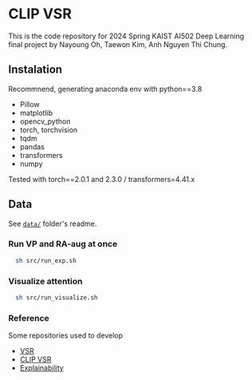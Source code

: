 # CLIP VSR
This is the code repository for 2024 Spring KAIST AI502 Deep Learning final project by Nayoung Oh, Taewon Kim, Anh Nguyen Thi Chung.

## Instalation
Recommnend, generating anaconda env with python==3.8
- Pillow
- matplotlib
- opencv_python
- torch, torchvision
- tqdm
- pandas
- transformers
- numpy

Tested with torch==2.0.1 and 2.3.0 / transformers=4.41.x

## Data
See [`data/`](https://github.com/holymollyhao/ai502/tree/main/data) folder's readme.

### Run VP and RA-aug at once
```bash
  sh src/run_exp.sh
```

### Visualize attention
```bash
  sh src/run_visualize.sh
```

### Reference
Some repositories used to develop
- [VSR](https://github.com/cambridgeltl/visual-spatial-reasoning)
- [CLIP VSR](https://github.com/Sohojoe/CLIP_visual-spatial-reasoning)
- [Explainability](https://github.com/hila-chefer/Transformer-MM-Explainability)